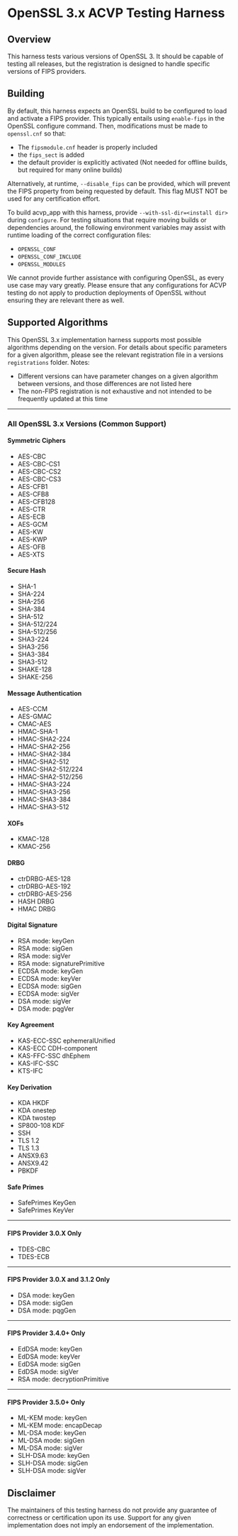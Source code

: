 # OpenSSL 3.x ACVP Testing Harness

## Overview

This harness tests various versions of OpenSSL 3. It should be capable of testing all releases, but the registration
is designed to handle specific versions of FIPS providers.


## Building

By default, this harness expects an OpenSSL build to be configured to load and activate a FIPS provider. This typically
entails using `enable-fips` in the OpenSSL configure command. Then, modifications must be made to `openssl.cnf` so that:

* The `fipsmodule.cnf` header is properly included
* the `fips_sect` is added
* the default provider is explicitly activated (Not needed for offline builds, but required for many online builds)


Alternatively, at runtime, `--disable_fips` can be provided, which will prevent the FIPS property from being requested
by default. This flag MUST NOT be used for any certification effort.

To build acvp_app with this harness, provide `--with-ssl-dir=<install dir>` during `configure`. For testing situations
that require moving builds or dependencies around, the following environment variables may assist with runtime loading
of the correct configuration files:
* `OPENSSL_CONF`
* `OPENSSL_CONF_INCLUDE`
* `OPENSSL_MODULES`


We cannot provide further assistance with configuring OpenSSL, as every use case may vary greatly. Please ensure that
any configurations for ACVP testing do not apply to production deployments of OpenSSL without ensuring they are
relevant there as well.


## Supported Algorithms

This OpenSSL 3.x implementation harness supports most possible algorithms depending on the version.
For details about specific parameters for a given algorithm, please see the relevant registration
file in a versions `registrations` folder. Notes:

- Different versions can have parameter changes on a given algorithm between versions, and those differences are not listed here
- The non-FIPS registration is not exhaustive and not intended to be frequently updated at this time

---
### All OpenSSL 3.x Versions (Common Support)

#### Symmetric Ciphers
- AES-CBC
- AES-CBC-CS1
- AES-CBC-CS2
- AES-CBC-CS3
- AES-CFB1
- AES-CFB8
- AES-CFB128
- AES-CTR
- AES-ECB
- AES-GCM
- AES-KW
- AES-KWP
- AES-OFB
- AES-XTS

#### Secure Hash
- SHA-1
- SHA-224
- SHA-256
- SHA-384
- SHA-512
- SHA-512/224
- SHA-512/256
- SHA3-224
- SHA3-256
- SHA3-384
- SHA3-512
- SHAKE-128
- SHAKE-256

#### Message Authentication
- AES-CCM
- AES-GMAC
- CMAC-AES
- HMAC-SHA-1
- HMAC-SHA2-224
- HMAC-SHA2-256
- HMAC-SHA2-384
- HMAC-SHA2-512
- HMAC-SHA2-512/224
- HMAC-SHA2-512/256
- HMAC-SHA3-224
- HMAC-SHA3-256
- HMAC-SHA3-384
- HMAC-SHA3-512

#### XOFs
- KMAC-128
- KMAC-256

#### DRBG
- ctrDRBG-AES-128
- ctrDRBG-AES-192
- ctrDRBG-AES-256
- HASH DRBG
- HMAC DRBG

#### Digital Signature
- RSA mode: keyGen
- RSA mode: sigGen
- RSA mode: sigVer
- RSA mode: signaturePrimitive
- ECDSA mode: keyGen
- ECDSA mode: keyVer
- ECDSA mode: sigGen
- ECDSA mode: sigVer
- DSA mode: sigVer
- DSA mode: pqgVer

#### Key Agreement
- KAS-ECC-SSC ephemeralUnified
- KAS-ECC CDH-component
- KAS-FFC-SSC dhEphem
- KAS-IFC-SSC
- KTS-IFC

#### Key Derivation
- KDA HKDF
- KDA onestep
- KDA twostep
- SP800-108 KDF
- SSH
- TLS 1.2
- TLS 1.3
- ANSX9.63
- ANSX9.42
- PBKDF

#### Safe Primes
- SafePrimes KeyGen
- SafePrimes KeyVer


---
#### FIPS Provider 3.0.X Only

- TDES-CBC
- TDES-ECB

---
#### FIPS Provider 3.0.X and 3.1.2 Only

- DSA mode: keyGen
- DSA mode: sigGen
- DSA mode: pqgGen

---
#### FIPS Provider 3.4.0+ Only

- EdDSA mode: keyGen
- EdDSA mode: keyVer
- EdDSA mode: sigGen
- EdDSA mode: sigVer
- RSA mode: decryptionPrimitive

---
#### FIPS Provider 3.5.0+ Only

- ML-KEM mode: keyGen
- ML-KEM mode: encapDecap
- ML-DSA mode: keyGen
- ML-DSA mode: sigGen
- ML-DSA mode: sigVer
- SLH-DSA mode: keyGen
- SLH-DSA mode: sigGen
- SLH-DSA mode: sigVer


## Disclaimer
The maintainers of this testing harness do not provide any guarantee of correctness or certification upon its use.
Support for any given implementation does not imply an endorsement of the implementation.
